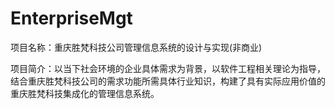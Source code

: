 # EnterpriseMgt
项目名称：重庆胜梵科技公司管理信息系统的设计与实现(非商业)  

项目简介：以当下社会环境的企业具体需求为背景，以软件工程相关理论为指导，结合重庆胜梵科技公司的需求功能所需具体行业知识，构建了具有实际应用价值的重庆胜梵科技集成化的管理信息系统。


